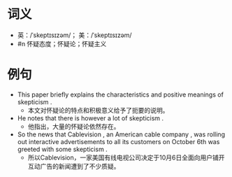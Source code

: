 # 词义
- 英：/ˈskeptɪsɪzəm/； 美：/ˈskeptɪsɪzəm/
- #n 怀疑态度；怀疑论；怀疑主义
# 例句
- This paper briefly explains the characteristics and positive meanings of skepticism .
	- 本文对怀疑论的特点和积极意义给予了扼要的说明。
- He notes that there is however a lot of skepticism .
	- 他指出，大量的怀疑论依然存在。
- So the news that Cablevision , an American cable company , was rolling out interactive advertisements to all its customers on October 6th was greeted with some skepticism .
	- 所以Cablevision，一家美国有线电视公司决定于10月6日全面向用户铺开互动广告的新闻遭到了不少质疑。
